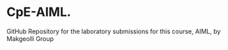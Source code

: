 # CpE-AIML.
GitHub Repository for the laboratory submissions for this course, AIML, by Makgeolli Group
